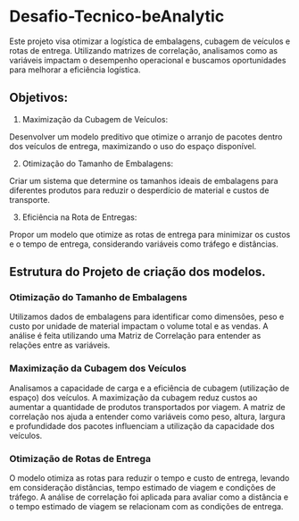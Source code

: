 # Desafio-Tecnico-beAnalytic
Este projeto visa otimizar a logística de embalagens, cubagem de veículos e rotas de entrega. Utilizando matrizes de correlação, analisamos como as variáveis impactam o desempenho operacional e buscamos oportunidades para melhorar a eficiência logística.

## Objetivos: 
1. Maximização da Cubagem de Veículos:

Desenvolver um modelo preditivo que otimize o arranjo de pacotes dentro dos veículos de entrega, maximizando o uso do espaço disponível.

2. Otimização do Tamanho de Embalagens:

Criar um sistema que determine os tamanhos ideais de embalagens para diferentes produtos para reduzir o desperdício de material e custos de transporte.

3. Eficiência na Rota de Entregas:

Propor um modelo que otimize as rotas de entrega para minimizar os custos e o tempo de entrega, considerando variáveis como tráfego e distâncias.


## Estrutura do Projeto de criação dos modelos.
### Otimização do Tamanho de Embalagens

Utilizamos dados de embalagens para identificar como dimensões, peso e custo por unidade de material impactam o volume total e as vendas.
A análise é feita utilizando uma Matriz de Correlação para entender as relações entre as variáveis.

### Maximização da Cubagem dos Veículos

Analisamos a capacidade de carga e a eficiência de cubagem (utilização de espaço) dos veículos. A maximização da cubagem reduz custos ao aumentar a quantidade de produtos transportados por viagem.
A matriz de correlação nos ajuda a entender como variáveis como peso, altura, largura e profundidade dos pacotes influenciam a utilização da capacidade dos veículos.

### Otimização de Rotas de Entrega

O modelo otimiza as rotas para reduzir o tempo e custo de entrega, levando em consideração distâncias, tempo estimado de viagem e condições de tráfego.
A análise de correlação foi aplicada para avaliar como a distância e o tempo estimado de viagem se relacionam com as condições de entrega.
